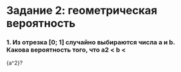 #  Задание 2: геометрическая вероятность

###  1. Из отрезка [0; 1] случайно выбираются числа a и b. Какова вероятность того, что a2 < b <
{a^2}?
